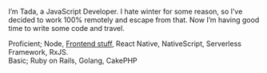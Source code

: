 I’m Tada, a JavaScript Developer. I hate winter for some reason, so I’ve decided to work 100% remotely and escape from that. Now I’m having good time to write some code and travel.

Proficient; Node, <a href="https://github.com/okmttdhr/frontend-libraries" target="_blank">Frontend stuff</a>, React Native, NativeScript, Serverless Framework, RxJS.
<br>
Basic; Ruby on Rails, Golang, CakePHP
